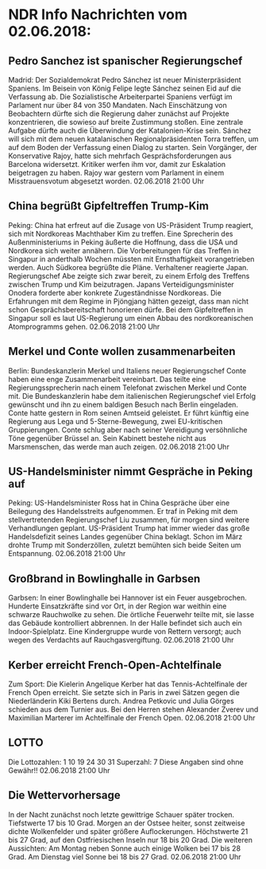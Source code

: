 # NDR Info Nachrichten vom 02.06.2018:


## Pedro Sanchez ist spanischer Regierungschef
Madrid: Der Sozialdemokrat Pedro Sánchez ist neuer Ministerpräsident Spaniens. Im Beisein von König Felipe legte Sánchez seinen Eid auf die Verfassung ab. Die Sozialistische Arbeiterpartei Spaniens verfügt im Parlament nur über 84 von 350 Mandaten. Nach Einschätzung von Beobachtern dürfte sich die Regierung daher zunächst auf Projekte konzentrieren, die sowieso auf breite Zustimmung stoßen. Eine zentrale Aufgabe dürfte auch die Überwindung der Katalonien-Krise sein. Sánchez will sich mit dem neuen katalanischen Regionalpräsidenten Torra treffen, um auf dem Boden der Verfassung einen Dialog zu starten. Sein Vorgänger, der Konservative Rajoy, hatte sich mehrfach Gesprächsforderungen aus Barcelona widersetzt. Kritiker werfen ihm vor, damit zur Eskalation beigetragen zu haben. Rajoy war gestern vom Parlament in einem Misstrauensvotum abgesetzt worden. 02.06.2018 21:00 Uhr 

## China begrüßt Gipfeltreffen Trump-Kim
Peking:	China hat erfreut auf die Zusage von US-Präsident Trump reagiert, sich mit Nordkoreas Machthaber Kim zu treffen. Eine Sprecherin des Außenministeriums in Peking äußerte die Hoffnung, dass die USA und Nordkorea sich weiter annähern. Die Vorbereitungen für das Treffen in Singapur in anderthalb Wochen müssten mit Ernsthaftigkeit vorangetrieben werden. Auch Südkorea begrüßte die Pläne. Verhaltener reagierte Japan. Regierungschef Abe zeigte sich zwar bereit, zu einem Erfolg des Treffens zwischen Trump und Kim beizutragen. Japans Verteidigungsminister Onodera forderte aber konkrete Zugeständnisse Nordkoreas. Die Erfahrungen mit dem Regime in Pjöngjang hätten gezeigt, dass man nicht schon Gesprächsbereitschaft honorieren dürfe. Bei dem Gipfeltreffen in Singapur soll es laut US-Regierung um einen Abbau des nordkoreanischen Atomprogramms gehen. 02.06.2018 21:00 Uhr 

## Merkel und Conte wollen zusammenarbeiten
Berlin:	Bundeskanzlerin Merkel und Italiens neuer Regierungschef Conte haben eine enge Zusammenarbeit vereinbart. Das teilte eine Regierungssprecherin nach einem Telefonat zwischen Merkel und Conte mit. Die Bundeskanzlerin habe dem italienischen Regierungschef viel Erfolg gewünscht und ihn zu einem baldigen Besuch nach Berlin eingeladen. Conte hatte gestern in Rom seinen Amtseid geleistet. Er führt künftig eine Regierung aus Lega und 5-Sterne-Bewegung, zwei EU-kritischen Gruppierungen. Conte schlug aber nach seiner Vereidigung versöhnliche Töne gegenüber Brüssel an. Sein Kabinett bestehe nicht aus Marsmenschen, das werde man auch zeigen. 02.06.2018 21:00 Uhr 

## US-Handelsminister nimmt Gespräche in Peking auf
Peking:	US-Handelsminister Ross hat in China Gespräche über eine Beilegung des Handelsstreits aufgenommen. Er traf in Peking mit dem stellvertretenden Regierungschef Liu zusammen, für morgen sind weitere Verhandlungen geplant. US-Präsident Trump hat immer wieder das große Handelsdefizit seines Landes gegenüber China beklagt. Schon im März drohte Trump mit Sonderzöllen, zuletzt bemühten sich beide Seiten um Entspannung. 02.06.2018 21:00 Uhr 

## Großbrand in Bowlinghalle in Garbsen
Garbsen: In einer Bowlinghalle bei Hannover ist ein Feuer ausgebrochen. Hunderte Einsatzkräfte sind vor Ort, in der Region war weithin eine schwarze Rauchwolke zu sehen. Die örtliche Feuerwehr teilte mit, sie lasse das Gebäude kontrolliert abbrennen. In der Halle befindet sich auch ein Indoor-Spielplatz. Eine Kindergruppe wurde von Rettern versorgt; auch wegen des Verdachts auf Rauchgasvergiftung. 02.06.2018 21:00 Uhr 

## Kerber erreicht French-Open-Achtelfinale
Zum Sport:	Die Kielerin Angelique Kerber hat das Tennis-Achtelfinale der French Open erreicht. Sie setzte sich in Paris in zwei Sätzen gegen die Niederländerin Kiki Bertens durch. Andrea Petkovic und Julia Görges schieden aus dem Turnier aus. Bei den Herren stehen Alexander Zverev und Maximilian Marterer im Achtelfinale der French Open. 02.06.2018 21:00 Uhr 

## LOTTO
Die Lottozahlen:
1		10		19		24		30		31
Superzahl:		7 Diese Angaben sind ohne Gewähr!! 02.06.2018 21:00 Uhr 

## Die Wettervorhersage
In der Nacht zunächst noch letzte gewittrige Schauer später trocken. Tiefstwerte 17 bis 10 Grad. Morgen an der Ostsee heiter, sonst zeitweise dichte Wolkenfelder und später größere Auflockerungen. Höchstwerte 21 bis 27 Grad, auf den Ostfriesischen Inseln nur 18 bis 20 Grad. Die weiteren Aussichten: Am Montag neben Sonne auch einige Wolken bei 17 bis 28 Grad. Am Dienstag viel Sonne bei 18 bis 27 Grad. 02.06.2018 21:00 Uhr 
